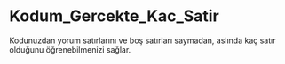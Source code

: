 # Kodum_Gercekte_Kac_Satir
Kodunuzdan yorum satırlarını ve boş satırları saymadan, aslında kaç satır olduğunu öğrenebilmenizi sağlar.
